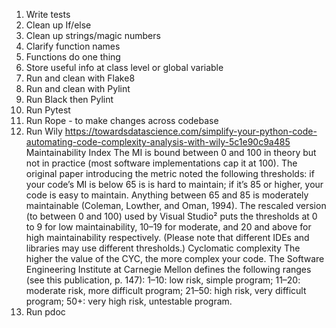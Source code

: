 1. Write tests
2. Clean up If/else
3. Clean up strings/magic numbers
4. Clarify function names
5. Functions do one thing
6. Store useful info at class level or global variable
7. Run and clean with Flake8
8. Run and clean with Pylint
9. Run Black then Pylint
10. Run Pytest
11. Run Rope - to make changes across codebase
12. Run Wily https://towardsdatascience.com/simplify-your-python-code-automating-code-complexity-analysis-with-wily-5c1e90c9a485
  Maintainability Index
    The MI is bound between 0 and 100 in theory but not in practice (most software implementations cap it at 100). The original paper introducing the metric noted the following thresholds: if your code’s MI is below 65 is is hard to maintain; if it’s 85 or higher, your code is easy to maintain. Anything between 65 and 85 is moderately maintainable (Coleman, Lowther, and Oman, 1994). The rescaled version (to between 0 and 100) used by Visual Studio² puts the thresholds at 0 to 9 for low maintainability, 10–19 for moderate, and 20 and above for high maintainability respectively. (Please note that different IDEs and libraries may use different thresholds.)
  Cyclomatic complexity
    The higher the value of the CYC, the more complex your code. The Software Engineering Institute at Carnegie Mellon defines the following ranges (see this publication, p. 147):
    1–10: low risk, simple program;
    11–20: moderate risk, more difficult program;
    21–50: high risk, very difficult program;
    50+: very high risk, untestable program.
13. Run pdoc
